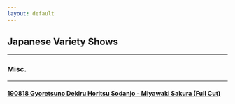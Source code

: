 ```yaml
---
layout: default
---
```


## Japanese Variety Shows
* * *


### Misc.
<hr>
<h4><a href="./190818.html">190818 Gyoretsuno Dekiru Horitsu Sodanjo - Miyawaki Sakura (Full Cut)</a></h4>


<h3><a href="./"></a></h3>
